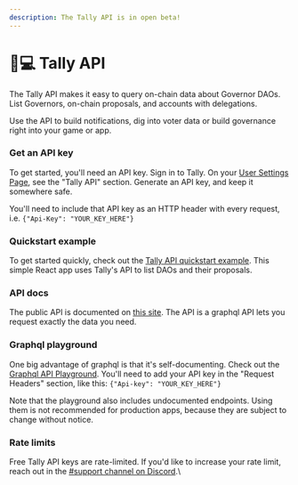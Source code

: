 ```yaml
---
description: The Tally API is in open beta!
---
```


# 👩💻 Tally API

The Tally API makes it easy to query on-chain data about Governor DAOs. List Governors, on-chain proposals, and accounts with delegations.

Use the API to build notifications, dig into voter data or build governance right into your game or app.

### Get an API key

To get started, you'll need an API key. Sign in to Tally. On your [User Settings Page](https://www.tally.xyz/user/settings), see the "Tally API" section. Generate an API key, and keep it somewhere safe.

You'll need to include that API key as an HTTP header with every request, i.e. `{"Api-Key": "YOUR_KEY_HERE"}`&#x20;

### Quickstart example

To get started quickly, check out the [Tally API quickstart example](https://github.com/withtally/tally-api-quickstart). This simple React app uses Tally's API to list DAOs and their proposals.

### API docs

The public API is documented on [this site](https://apidocs.tally.xyz/). The API is a graphql API lets you request exactly the data you need.

### Graphql playground

One big advantage of graphql is that it's self-documenting. Check out the [Graphql API Playground](https://api.tally.xyz/playground). You'll need to add your API key in the "Request Headers" section, like this: `{"Api-key": "YOUR_KEY_HERE"}`&#x20;

Note that the playground also includes undocumented endpoints. Using them is not recommended for production apps, because they are subject to change without notice.

### Rate limits

Free Tally API keys are rate-limited. If you'd like to increase your rate limit, reach out in the [#support channel on Discord](https://discord.com/invite/sCGnpWH3m4).\
